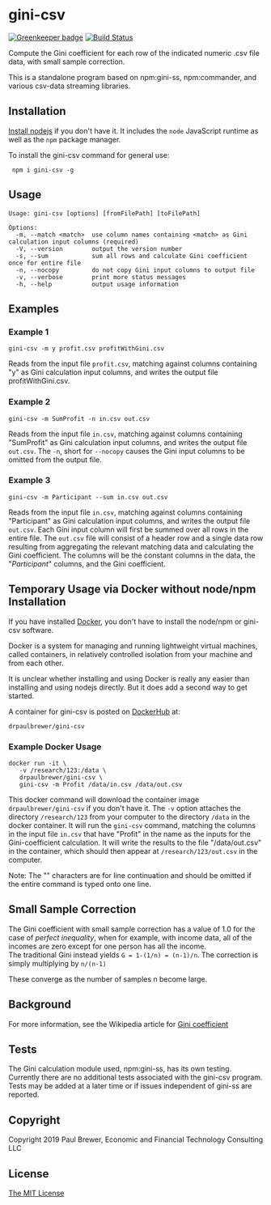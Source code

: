 # gini-csv

[![Greenkeeper badge](https://badges.greenkeeper.io/DrPaulBrewer/gini-csv.svg)](https://greenkeeper.io/)
[![Build Status](https://travis-ci.org/DrPaulBrewer/gini-csv.svg?branch=master)](https://travis-ci.org/DrPaulBrewer/gini-csv)

Compute the Gini coefficient for each row of the indicated numeric .csv file data, with small sample correction.

This is a standalone program based on npm:gini-ss, npm:commander, and various csv-data streaming libraries.


## Installation

[Install nodejs](https://nodejs.org/en/download/) if you don't have it.  It includes the `node` JavaScript runtime as well as the `npm` package manager.  

To install the gini-csv command for general use:

     npm i gini-csv -g

## Usage

```
Usage: gini-csv [options] [fromFilePath] [toFilePath]

Options:
  -m, --match <match>  use column names containing <match> as Gini calculation input columns (required)
  -V, --version        output the version number
  -s, --sum            sum all rows and calculate Gini coefficient once for entire file
  -n, --nocopy         do not copy Gini input columns to output file
  -v, --verbose        print more status messages
  -h, --help           output usage information
```


## Examples

### Example 1

    gini-csv -m y profit.csv profitWithGini.csv

Reads from the input file `profit.csv`, matching against columns containing "y" as Gini calculation input columns, and writes
the output file profitWithGini.csv.

### Example 2

    gini-csv -m SumProfit -n in.csv out.csv

Reads from the input file `in.csv`, matching against columns containing "SumProfit" as Gini calculation input columns, and writes the output file `out.csv`.  The `-n`, short for `--nocopy` causes the Gini input columns to be omitted from the output file.  

### Example 3

    gini-csv -m Participant --sum in.csv out.csv

Reads from the input file `in.csv`, matching against columns containing "Participant" as Gini calculation input columns, and writes the output file `out.csv`.  Each Gini input column will first be summed over all rows in the entire file.  The `out.csv` file will consist of a header row and a single data row resulting from aggregating the relevant matching data and calculating the Gini coefficient.  The columns will be the constant columns in the data, the "*Participant*" columns, and the Gini coefficient.

## Temporary Usage via Docker without node/npm Installation

If you have installed [Docker](https://docs.docker.com/install/), you don't have to install the node/npm or gini-csv software.

Docker is a system for managing and running lightweight virtual machines, called containers, in relatively controlled isolation from your machine and from each other.  

It is unclear whether installing and using Docker is really any easier than installing and using nodejs directly. But it does add a second way to get started.  

A container for gini-csv is posted on [DockerHub](https;//hub.docker.com) at:

    drpaulbrewer/gini-csv

### Example Docker Usage

    docker run -it \
       -v /research/123:/data \
       drpaulbrewer/gini-csv \
       gini-csv -m Profit /data/in.csv /data/out.csv

This docker command will download the container image `drpaulbrewer/gini-csv` if you don't have it.  The `-v` option attaches the directory `/research/123` from your computer to the directory `/data` in the docker container.  It will
run the `gini-csv` command, matching the columns in the input file `in.csv` that have "Profit" in the name as the inputs for
the Gini-coefficient calculation.  It will write the results to the file "/data/out.csv" in the container, which should then
appear at `/research/123/out.csv` in the computer.  

Note: The "\" characters are for line continuation and should be omitted if the entire command is typed onto one line.


## Small Sample Correction

The Gini coefficient with small sample correction has a value of 1.0 for the case of *perfect inequality*, when
for example, with income data, all of the incomes are zero except for one person has all the income.   
The traditional Gini instead yields `G = 1-(1/n) = (n-1)/n`.  The correction is simply multiplying by `n/(n-1)`

These converge as the number of samples n become large.

## Background

For more information, see the Wikipedia article for [Gini coefficient](https://en.wikipedia.org/wiki/Gini_coefficient)

## Tests

The Gini calculation module used, npm:gini-ss, has its own testing.  Currently there are no additional tests associated
with the gini-csv program. Tests may be added at a later time
or if issues independent of gini-ss are reported.

## Copyright

Copyright 2019 Paul Brewer, Economic and Financial Technology Consulting LLC

## License

[The MIT License](LICENSE.md)
